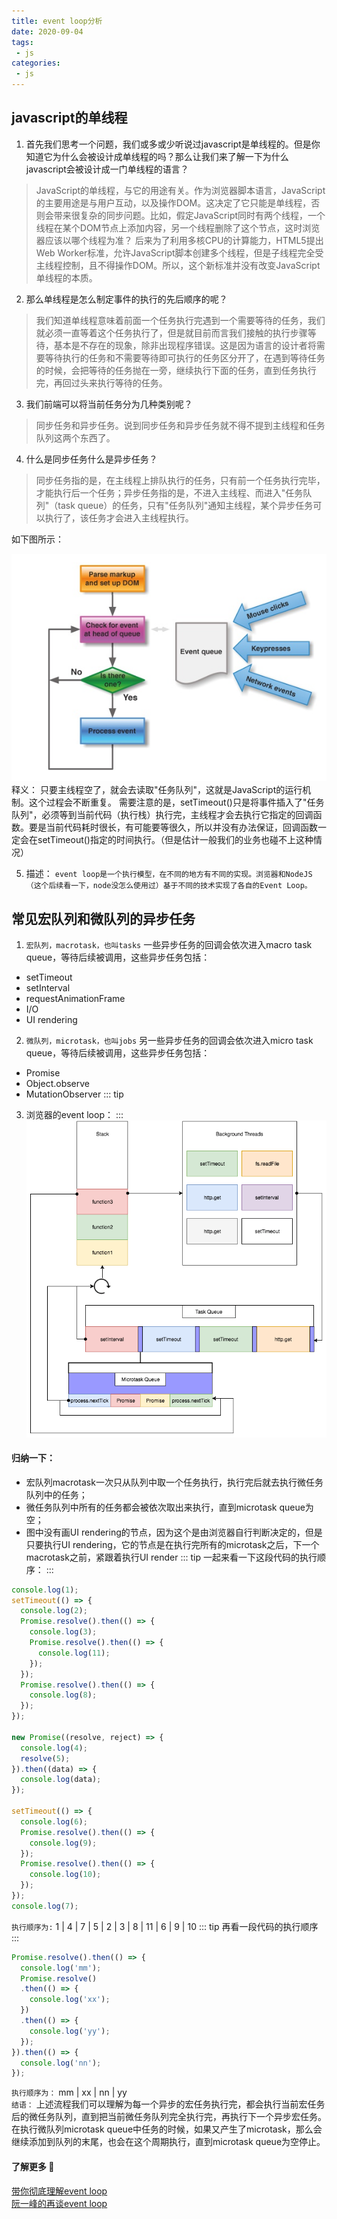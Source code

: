 ```yaml
---
title: event loop分析
date: 2020-09-04
tags:
 - js
categories: 
 - js
---
```

## javascript的单线程
1. 首先我们思考一个问题，我们或多或少听说过javascript是单线程的。但是你知道它为什么会被设计成单线程的吗？那么让我们来了解一下为什么javascript会被设计成一门单线程的语言？
>JavaScript的单线程，与它的用途有关。作为浏览器脚本语言，JavaScript的主要用途是与用户互动，以及操作DOM。这决定了它只能是单线程，否则会带来很复杂的同步问题。比如，假定JavaScript同时有两个线程，一个线程在某个DOM节点上添加内容，另一个线程删除了这个节点，这时浏览器应该以哪个线程为准？
后来为了利用多核CPU的计算能力，HTML5提出Web Worker标准，允许JavaScript脚本创建多个线程，但是子线程完全受主线程控制，且不得操作DOM。所以，这个新标准并没有改变JavaScript单线程的本质。
2. 那么单线程是怎么制定事件的执行的先后顺序的呢？
>我们知道单线程意味着前面一个任务执行完遇到一个需要等待的任务，我们就必须一直等着这个任务执行了，但是就目前而言我们接触的执行步骤等待，基本是不存在的现象，除非出现程序错误。这是因为语言的设计者将需要等待执行的任务和不需要等待即可执行的任务区分开了，在遇到等待任务的时候，会把等待的任务抛在一旁，继续执行下面的任务，直到任务执行完，再回过头来执行等待的任务。
3. 我们前端可以将当前任务分为几种类别呢？
>同步任务和异步任务。说到同步任务和异步任务就不得不提到主线程和任务队列这两个东西了。
4. 什么是同步任务什么是异步任务？
>同步任务指的是，在主线程上排队执行的任务，只有前一个任务执行完毕，才能执行后一个任务；异步任务指的是，不进入主线程、而进入"任务队列"（task queue）的任务，只有"任务队列"通知主线程，某个异步任务可以执行了，该任务才会进入主线程执行。

如下图所示：

![avatar](/img1.jpeg)
<br />释义： 只要主线程空了，就会去读取"任务队列"，这就是JavaScript的运行机制。这个过程会不断重复。
需要注意的是，setTimeout()只是将事件插入了"任务队列"，必须等到当前代码（执行栈）执行完，主线程才会去执行它指定的回调函数。要是当前代码耗时很长，有可能要等很久，所以并没有办法保证，回调函数一定会在setTimeout()指定的时间执行。（但是估计一般我们的业务也碰不上这种情况）

5. 描述：
`event loop是一个执行模型，在不同的地方有不同的实现。浏览器和NodeJS（这个后续看一下，node没怎么使用过）基于不同的技术实现了各自的Event Loop。`

## 常见宏队列和微队列的异步任务
1. `宏队列，macrotask，也叫tasks` 一些异步任务的回调会依次进入macro task queue，等待后续被调用，这些异步任务包括：
- setTimeout
- setInterval
- requestAnimationFrame
- I/O
- UI rendering
2. `微队列，microtask，也叫jobs` 另一些异步任务的回调会依次进入micro task queue，等待后续被调用，这些异步任务包括：
- Promise
- Object.observe
- MutationObserver
::: tip
3. 浏览器的event loop：
:::
![avator](/img2.png)
#### 归纳一下：
- 宏队列macrotask一次只从队列中取一个任务执行，执行完后就去执行微任务队列中的任务；
- 微任务队列中所有的任务都会被依次取出来执行，直到microtask queue为空；
- 图中没有画UI rendering的节点，因为这个是由浏览器自行判断决定的，但是只要执行UI rendering，它的节点是在执行完所有的microtask之后，下一个macrotask之前，紧跟着执行UI render
::: tip
一起来看一下这段代码的执行顺序：
:::
``` js
console.log(1);
setTimeout(() => {
  console.log(2);
  Promise.resolve().then(() => {
    console.log(3);
    Promise.resolve().then(() => {
      console.log(11);
    });
  });
  Promise.resolve().then(() => {
    console.log(8);
  });
});

new Promise((resolve, reject) => {
  console.log(4);
  resolve(5);
}).then((data) => {
  console.log(data);
});

setTimeout(() => {
  console.log(6);
  Promise.resolve().then(() => {
    console.log(9);
  });
  Promise.resolve().then(() => {
    console.log(10);
  });
});
console.log(7);
```
`执行顺序为:` 1 | 4 | 7 | 5 | 2 | 3 | 8 | 11 | 6 | 9 | 10
::: tip
再看一段代码的执行顺序
:::
``` js
Promise.resolve().then(() => {
  console.log('mm');
  Promise.resolve()
  .then(() => {
    console.log('xx');
  })
  .then(() => {
    console.log('yy');
  });
}).then(() => {
  console.log('nn');
});
```
`执行顺序为：` mm | xx | nn | yy
<br />`结语：` 上述流程我们可以理解为每一个异步的宏任务执行完，都会执行当前宏任务后的微任务队列，直到把当前微任务队列完全执行完，再执行下一个异步宏任务。在执行微队列microtask queue中任务的时候，如果又产生了microtask，那么会继续添加到队列的末尾，也会在这个周期执行，直到microtask queue为空停止。
#### 了解更多 :tada:
[带你彻底理解event loop](https://segmentfault.com/a/1190000016278115)
<br />[阮一峰的再谈event loop](http://www.ruanyifeng.com/blog/2014/10/event-loop.html)
